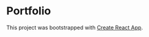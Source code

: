 # Portfolio

This project was bootstrapped with [Create React App](https://github.com/facebook/create-react-app).